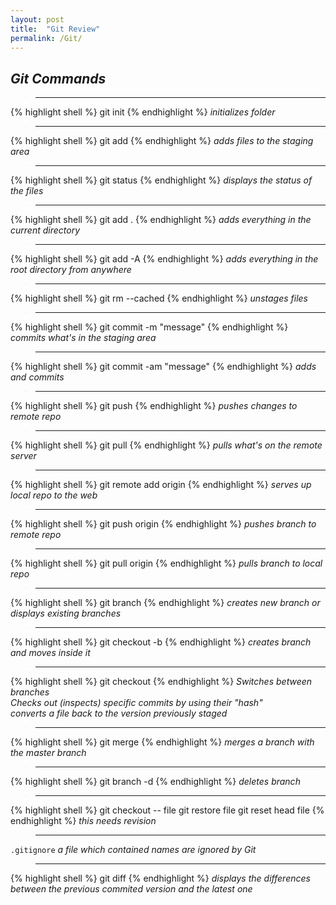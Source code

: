 ```yaml
---
layout: post
title:  "Git Review"
permalink: /Git/
---
```

## *Git Commands*

>---

{% highlight shell %}
git init
{% endhighlight %}
*initializes folder* 

>---

{% highlight shell %}
git add
{% endhighlight %}
*adds files to the staging area*

>---

{% highlight shell %}
git status
{% endhighlight %}
*displays the status of the files*

>---

{% highlight shell %}
git add .
{% endhighlight %}
*adds everything in the current directory*

>---

{% highlight shell %}
git add -A
{% endhighlight %}
*adds everything in the root directory from anywhere*

>---

{% highlight shell %}
git rm --cached 
{% endhighlight %}
*unstages files*

>---

{% highlight shell %}
git commit -m "message"
{% endhighlight %}
*commits what's in the staging area*

>---

{% highlight shell %}
git commit -am "message"
{% endhighlight %}
*adds and commits*

>---

{% highlight shell %}
git push
{% endhighlight %}
*pushes changes to remote repo*

>---

{% highlight shell %}
git pull
{% endhighlight %}
*pulls what's on the remote server*

>---

{% highlight shell %}
git remote add origin
{% endhighlight %}
*serves up local repo to the web*

>---

{% highlight shell %}
git push origin 
{% endhighlight %}
*pushes branch to remote repo*

>---

{% highlight shell %}
git pull origin 
{% endhighlight %}
*pulls branch to local repo*

>---

{% highlight shell %}
git branch
{% endhighlight %}
*creates new branch or displays existing branches*

>---

{% highlight shell %}
git checkout -b
{% endhighlight %}
*creates branch and moves inside it*

>---

{% highlight shell %}
git checkout
{% endhighlight %}
*Switches between branches*  
*Checks out (inspects) specific commits by using their "hash"*  
*converts a file back to the version previously staged*

>---

{% highlight shell %}
git merge
{% endhighlight %}
*merges a branch with the master branch*

>---

{% highlight shell %}
git branch -d
{% endhighlight %}
*deletes branch*

>---

{% highlight shell %}
git checkout -- file
git restore file
git reset head file
{% endhighlight %}
*this needs revision*

>---

`.gitignore` *a file which contained names are ignored by Git*

>---

{% highlight shell %}
git diff
{% endhighlight %}
*displays the differences between the previous commited version and the latest one*